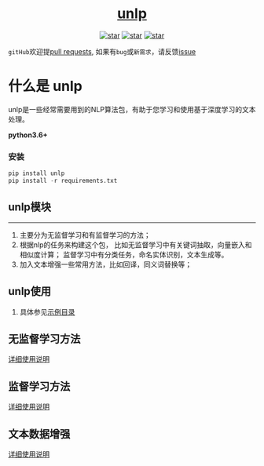 <h1 align="center"><a href="https://github.com/hanscal" target="_blank">unlp</a></h1>

<p align="center">
  <a href="https://github.com/Hanscal/unlp/stargazers"><img alt="star" src="https://img.shields.io/github/stars/xkcoding/spring-boot-demo.svg?label=Stars&style=social"/></a>
  <a href="https://github.com/Hanscal/unlp/network/members"><img alt="star" src="https://img.shields.io/github/forks/xkcoding/spring-boot-demo.svg?label=Fork&style=social"/></a>
  <a href="https://github.com/Hanscal/unlp/watchers"><img alt="star" src="https://img.shields.io/github/watchers/xkcoding/spring-boot-demo.svg?label=Watch&style=social"/></a>
</p>

`gitHub`欢迎提[pull requests](https://github.com/Hanscal/unlp/pulls), 如果有`bug`或`新需求`，请反馈[issue](https://github.com/Hanscal/unlp/issues)

# 什么是 unlp

unlp是一些经常需要用到的NLP算法包，有助于您学习和使用基于深度学习的文本处理。

**python3.6+**
### 安装

```py
pip install unlp 
pip install -r requirements.txt
```

## unlp模块
----
1. 主要分为无监督学习和有监督学习的方法；
2. 根据nlp的任务来构建这个包，
比如无监督学习中有关键词抽取，向量嵌入和相似度计算；
监督学习中有分类任务，命名实体识别，文本生成等。  
3. 加入文本增强一些常用方法，比如回译，同义词替换等；

## unlp使用
1. 具体参见[示例目录](https://github.com/Hanscal/unlp/tree/master/examples)  

## 无监督学习方法
[详细使用说明](https://github.com/Hanscal/unlp/blob/master/unlp/unsupervised/README.md)

## 监督学习方法
[详细使用说明](https://github.com/Hanscal/unlp/blob/master/unlp/supervised/README.md)

## 文本数据增强  
[详细使用说明](https://github.com/Hanscal/unlp/blob/master/unlp/augment/README.md)


 
